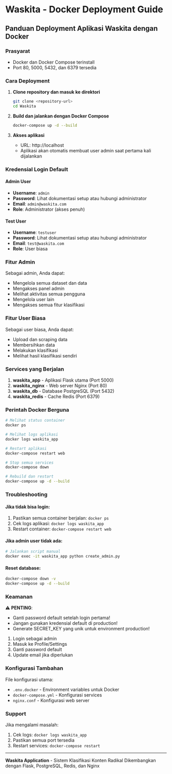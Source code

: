 # Waskita - Docker Deployment Guide

## Panduan Deployment Aplikasi Waskita dengan Docker

### Prasyarat
- Docker dan Docker Compose terinstall
- Port 80, 5000, 5432, dan 6379 tersedia

### Cara Deployment

1. **Clone repository dan masuk ke direktori**
   ```bash
   git clone <repository-url>
   cd Waskita
   ```

2. **Build dan jalankan dengan Docker Compose**
   ```bash
   docker-compose up -d --build
   ```

3. **Akses aplikasi**
   - URL: http://localhost
   - Aplikasi akan otomatis membuat user admin saat pertama kali dijalankan

### Kredensial Login Default

#### Admin User
- **Username**: `admin`
- **Password**: Lihat dokumentasi setup atau hubungi administrator
- **Email**: `admin@waskita.com`
- **Role**: Administrator (akses penuh)

#### Test User
- **Username**: `testuser`
- **Password**: Lihat dokumentasi setup atau hubungi administrator
- **Email**: `test@waskita.com`
- **Role**: User biasa

### Fitur Admin
Sebagai admin, Anda dapat:
- Mengelola semua dataset dan data
- Mengakses panel admin
- Melihat aktivitas semua pengguna
- Mengelola user lain
- Mengakses semua fitur klasifikasi

### Fitur User Biasa
Sebagai user biasa, Anda dapat:
- Upload dan scraping data
- Membersihkan data
- Melakukan klasifikasi
- Melihat hasil klasifikasi sendiri

### Services yang Berjalan

1. **waskita_app** - Aplikasi Flask utama (Port 5000)
2. **waskita_nginx** - Web server Nginx (Port 80)
3. **waskita_db** - Database PostgreSQL (Port 5432)
4. **waskita_redis** - Cache Redis (Port 6379)

### Perintah Docker Berguna

```bash
# Melihat status container
docker ps

# Melihat logs aplikasi
docker logs waskita_app

# Restart aplikasi
docker-compose restart web

# Stop semua services
docker-compose down

# Rebuild dan restart
docker-compose up -d --build
```

### Troubleshooting

#### Jika tidak bisa login:
1. Pastikan semua container berjalan: `docker ps`
2. Cek logs aplikasi: `docker logs waskita_app`
3. Restart container: `docker-compose restart web`

#### Jika admin user tidak ada:
```bash
# Jalankan script manual
docker exec -it waskita_app python create_admin.py
```

#### Reset database:
```bash
docker-compose down -v
docker-compose up -d --build
```

### Keamanan

⚠️ **PENTING**: 
- Ganti password default setelah login pertama!
- Jangan gunakan kredensial default di production!
- Generate SECRET_KEY yang unik untuk environment production!

1. Login sebagai admin
2. Masuk ke Profile/Settings
3. Ganti password default
4. Update email jika diperlukan

### Konfigurasi Tambahan

File konfigurasi utama:
- `.env.docker` - Environment variables untuk Docker
- `docker-compose.yml` - Konfigurasi services
- `nginx.conf` - Konfigurasi web server

### Support

Jika mengalami masalah:
1. Cek logs: `docker logs waskita_app`
2. Pastikan semua port tersedia
3. Restart services: `docker-compose restart`

---

**Waskita Application** - Sistem Klasifikasi Konten Radikal
Dikembangkan dengan Flask, PostgreSQL, Redis, dan Nginx